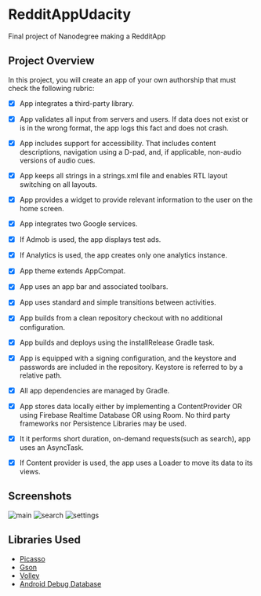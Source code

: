 # RedditAppUdacity
Final project of Nanodegree making a RedditApp

## Project Overview

In this project, you will create an app of your own authorship that must check the following rubric:
- [x] App integrates a third-party library.

- [x] App validates all input from servers and users. If data does not exist or is in the wrong format, the app logs this fact and does not crash.

- [x] App includes support for accessibility. That includes content descriptions, navigation using a D-pad, and, if applicable, non-audio versions of audio cues.

- [x] App keeps all strings in a strings.xml file and enables RTL layout switching on all layouts.

- [x] App provides a widget to provide relevant information to the user on the home screen.

- [x] App integrates two Google services.

- [x] If Admob is used, the app displays test ads.

- [x] If Analytics is used, the app creates only one analytics instance.

- [x] App theme extends AppCompat.

- [x] App uses an app bar and associated toolbars.

- [x] App uses standard and simple transitions between activities.

- [x] App builds from a clean repository checkout with no additional configuration.

- [x] App builds and deploys using the installRelease Gradle task.

- [x] App is equipped with a signing configuration, and the keystore and passwords are included in the repository. Keystore is referred to by a relative path.

- [x] All app dependencies are managed by Gradle.

- [x] App stores data locally either by implementing a ContentProvider OR using Firebase Realtime Database OR using Room. No third party frameworks nor Persistence Libraries may be used.

- [x] It it performs short duration, on-demand requests(such as search), app uses an AsyncTask.

- [x] If Content provider is used, the app uses a Loader to move its data to its views.

## Screenshots

![main](https://user-images.githubusercontent.com/25724955/46163693-c49e1980-c283-11e8-8abb-8acfec7fdc91.png)
![search](https://user-images.githubusercontent.com/25724955/46163834-2cecfb00-c284-11e8-8831-064ac0ccb809.png)
![settings](https://user-images.githubusercontent.com/25724955/46163692-c49e1980-c283-11e8-9630-5ca5bfd748b0.png)

## Libraries Used

* [Picasso](https://github.com/square/picasso) 
* [Gson](https://github.com/google/gson) 
* [Volley](https://github.com/google/volley) 
* [Android Debug Database](https://github.com/amitshekhariitbhu/Android-Debug-Database)
